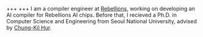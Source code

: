 +++
+++
I am a compiler engineer at [Rebellions](https://rebellions.ai/),
working on developing an AI compiler for Rebellions AI chips.
Before that, I recieved a Ph.D. in Computer Science and Engineering from Seoul National University,
advised by [Chung-Kil Hur](https://sf.snu.ac.kr/gil.hur/).
